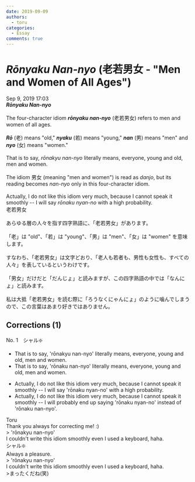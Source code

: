 ```yaml
---
date: 2019-09-09
authors:
  - toru
categories:
  - Essay
comments: true
---
```


# <strong><em>Rōnyaku Nan-nyo</strong></em> (老若男女 - "Men and Women of All Ages")
<div class="date">Sep 9, 2019 17:03</div>
<div id="post"><div id="body_show_ori">
<strong><em>Rōnyaku Nan-nyo</strong></em><br/><br/>The four-character idiom <strong><em>rōnyaku nan-nyo</em></strong> (老若男女) refers to men and women of all ages.<br/><br/><strong><em>Rō</em></strong> (老) means "old," <strong><em>nyaku</em></strong> (若) means "young," <strong><em>nan</em></strong> (男) means "men" and <strong><em>nyo</em></strong> (女) means "women."<br/><br/>That is to say, <em>rōnakyu nan-nyo</em> literally means, everyone, young and old, men and women.<br/><br/>The idiom 男女 (meaning "men and women") is read as <em>danjo</em>, but its reading becomes <em>nan-nyo</em> only in this four-character idiom.<br/><br/>Actually, I do not like this idiom very much, because I cannot speak it smoothly -- I will say <em>rōnaku nyan-no</em> with a high probability.
</div></div>

<!-- more -->

<div id="post_ja"><div id="body_show_mo">
老若男女<br/><br/>あらゆる層の人々を指す四字熟語に、「老若男女」があります。<br/><br/>「老」は "old"、「若」は "young"、「男」は "men"、「女」は "women" を意味します。<br/><br/>すなわち、「老若男女」は文字どおり、「老人も若者も、男性も女性も、すべての人々」を表しているというわけです。<br/><br/>「男女」だけだと「だんじょ」と読みますが、この四字熟語の中では「なんにょ」と読みます。<br/><br/>私は大抵「老若男女」を読む際に「ろうなくにゃんにょ」のように噛んでしまうので、この言葉はあまり好きではありません。
</div></div>

## Corrections (1)
<div id="block"><div class="first_name"> No. 1　<span class="just_name">シャル❇️</span></div><div id="block2">
<ul class="correction_field">
<li class="incorrect">That is to say, 'rōnakyu nan-nyo' literally means, everyone, young and old, men and women.</li>
<li class="corrected correct">
That is to say, 'rōnaku nan-nyo' literally means, everyone, young and old, men and women.
</li>
</ul>
<ul class="correction_field">
<li class="incorrect">Actually, I do not like this idiom very much, because I cannot speak it smoothly -- I will say 'rōnaku nyan-no' with a high probability.</li>
<li class="corrected correct">
Actually, I do not like this idiom very much, because I cannot speak it smoothly -- I will probably end up saying 'rōnaku nyan-no' instead of 'rōnaku nan-nyo'.
</li>
</ul>
</div><div class="name"><span class="just_name">Toru</span><br>
Thank you always for correcting me! :)<br/>&gt;  'rōnakyu nan-nyo' <br/>I couldn't write this idiom smoothly even I used a keyboard, haha.
</div>
<div class="name"><span class="just_name">シャル❇️</span><br>
Always a pleasure.<br/>&gt; 'rōnakyu nan-nyo'<br/>I couldn't write this idiom smoothly even I used a keyboard, haha.<br/>&gt;まったくだね(笑)
</div>
</div>
